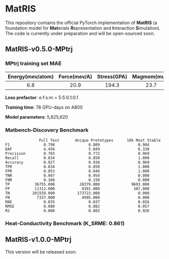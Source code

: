 # MatRIS
This repository contains the official PyTorch implementation of **MatRIS** (a foundation model for **Mat**erials **R**epresentation and **I**nteraction **S**imulation). 
The code is currently under preparation and will be open-sourced soon.

## MatRIS-v0.5.0-MPtrj
### MPtrj training set MAE
| Energy(mev/atom) | Force(mev/A) | Stress(GPA) | Magmom(muB)|
|:--------:|:--------:|:--------:|:--------:|
|    6.8   |   20.9   |   194.3  |   23.7   |

**Loss prefactor**: e:f:s:m = 5:5:0.1:0.1

**Training time**: 78 GPU-days on A800 

**Model parameters**: 5,825,620

### Matbench-Discovery Benchmark
```
               Full Test       Unique Prototypes      10k Most Stable
F1               0.798               0.809                 0.984
DAF              4.456               5.049                 6.338
Precision        0.765               0.772                 0.969
Recall           0.834               0.850                 1.000
Accuracy         0.927               0.938                 0.969
TPR              0.834               0.850                 1.000
FPR              0.053               0.046                 1.000
TNR              0.947               0.954                 0.000
FNR              0.166               0.150                 0.000
TP           36755.000           28379.000              9693.000
FP           11312.000            8391.000               307.000
TN          201559.000          173723.000                 0.000
FN            7337.000            4995.000                 0.000
MAE              0.035               0.037                 0.026
RMSE             0.080               0.082                 0.057
R2               0.800               0.803                 0.926
```

###  Heat-Conductivity Benchmark (K_SRME: 0.861)

## MatRIS-v1.0.0-MPtrj
This version will be released soon.
